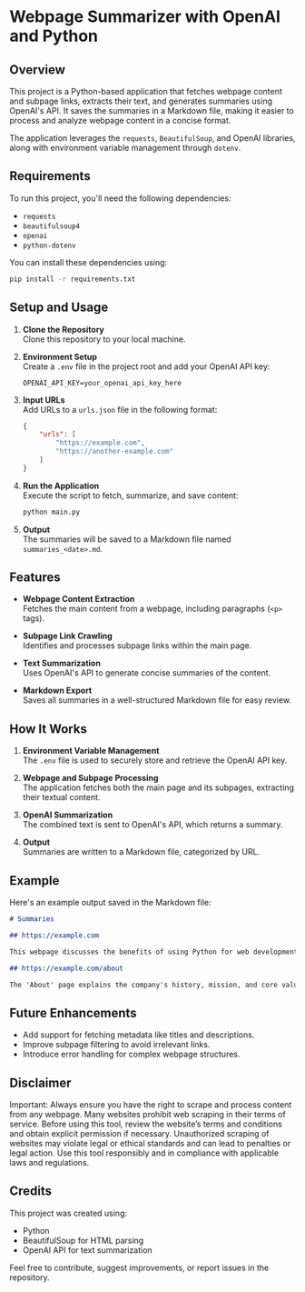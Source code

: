 # Webpage Summarizer with OpenAI and Python

## Overview
This project is a Python-based application that fetches webpage content and subpage links, extracts their text, and generates summaries using OpenAI's API. It saves the summaries in a Markdown file, making it easier to process and analyze webpage content in a concise format.

The application leverages the `requests`, `BeautifulSoup`, and OpenAI libraries, along with environment variable management through `dotenv`.

## Requirements

To run this project, you'll need the following dependencies:

- `requests`
- `beautifulsoup4`
- `openai`
- `python-dotenv`

You can install these dependencies using:

```bash
pip install -r requirements.txt
```

## Setup and Usage

1. **Clone the Repository**  
   Clone this repository to your local machine.

2. **Environment Setup**  
   Create a `.env` file in the project root and add your OpenAI API key:
   ```env
   OPENAI_API_KEY=your_openai_api_key_here
   ```

3. **Input URLs**  
   Add URLs to a `urls.json` file in the following format:
   ```json
   {
       "urls": [
           "https://example.com",
           "https://another-example.com"
       ]
   }
   ```

4. **Run the Application**  
   Execute the script to fetch, summarize, and save content:
   ```bash
   python main.py
   ```

5. **Output**  
   The summaries will be saved to a Markdown file named `summaries_<date>.md`.

## Features

- **Webpage Content Extraction**  
  Fetches the main content from a webpage, including paragraphs (`<p>` tags).
  
- **Subpage Link Crawling**  
  Identifies and processes subpage links within the main page.

- **Text Summarization**  
  Uses OpenAI's API to generate concise summaries of the content.

- **Markdown Export**  
  Saves all summaries in a well-structured Markdown file for easy review.

## How It Works

1. **Environment Variable Management**  
   The `.env` file is used to securely store and retrieve the OpenAI API key.

2. **Webpage and Subpage Processing**  
   The application fetches both the main page and its subpages, extracting their textual content.

3. **OpenAI Summarization**  
   The combined text is sent to OpenAI's API, which returns a summary.

4. **Output**  
   Summaries are written to a Markdown file, categorized by URL.

## Example

Here's an example output saved in the Markdown file:

```markdown
# Summaries

## https://example.com

This webpage discusses the benefits of using Python for web development, including its simplicity and robust libraries.

## https://example.com/about

The 'About' page explains the company's history, mission, and core values.
```

## Future Enhancements

- Add support for fetching metadata like titles and descriptions.
- Improve subpage filtering to avoid irrelevant links.
- Introduce error handling for complex webpage structures.

## Disclaimer
Important: Always ensure you have the right to scrape and process content from any webpage. Many websites prohibit web scraping in their terms of service. Before using this tool, review the website’s terms and conditions and obtain explicit permission if necessary. Unauthorized scraping of websites may violate legal or ethical standards and can lead to penalties or legal action. Use this tool responsibly and in compliance with applicable laws and regulations.


## Credits

This project was created using:

- Python
- BeautifulSoup for HTML parsing
- OpenAI API for text summarization

Feel free to contribute, suggest improvements, or report issues in the repository.
